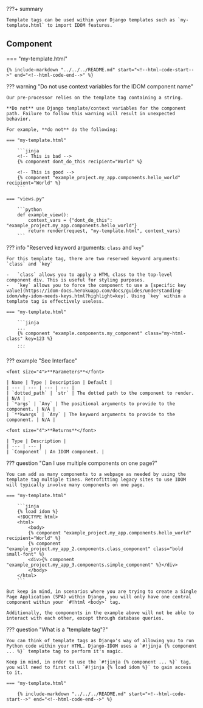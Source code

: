 ???+ summary

    Template tags can be used within your Django templates such as `my-template.html` to import IDOM features.

## Component

=== "my-template.html"

    {% include-markdown "../../../README.md" start="<!--html-code-start-->" end="<!--html-code-end-->" %}

<!--context-start-->

??? warning "Do not use context variables for the IDOM component name"

    Our pre-processor relies on the template tag containing a string.

    **Do not** use Django template/context variables for the component path. Failure to follow this warning will result in unexpected behavior.

    For example, **do not** do the following:

    === "my-template.html"

        ```jinja
        <!-- This is bad -->
        {% component dont_do_this recipient="World" %}

        <!-- This is good -->
        {% component "example_project.my_app.components.hello_world" recipient="World" %}
        ```

    === "views.py"

        ```python
        def example_view():
            context_vars = {"dont_do_this": "example_project.my_app.components.hello_world"}
            return render(request, "my-template.html", context_vars)
        ```

<!--context-end-->
<!--kwarg-start-->

??? info "Reserved keyword arguments: `class` and `key`"

    For this template tag, there are two reserved keyword arguments: `class` and `key`

    -   `class` allows you to apply a HTML class to the top-level component div. This is useful for styling purposes.
    -   `key` allows you to force the component to use a [specific key value](https://idom-docs.herokuapp.com/docs/guides/understanding-idom/why-idom-needs-keys.html?highlight=key). Using `key` within a template tag is effectively useless.

    === "my-template.html"

        ```jinja
        ...
        {% component "example.components.my_component" class="my-html-class" key=123 %}
        ...
        ```

<!--kwarg-end-->

??? example "See Interface"

    <font size="4">**Parameters**</font>

    | Name | Type | Description | Default |
    | --- | --- | --- | --- |
    | `dotted_path` | `str` | The dotted path to the component to render. | N/A |
    | `*args` | `Any` | The positional arguments to provide to the component. | N/A |
    | `**kwargs` | `Any` | The keyword arguments to provide to the component. | N/A |

    <font size="4">**Returns**</font>

    | Type | Description |
    | --- | --- |
    | `Component` | An IDOM component. |

<!--multiple-components-start-->

??? question "Can I use multiple components on one page?"

    You can add as many components to a webpage as needed by using the template tag multiple times. Retrofitting legacy sites to use IDOM will typically involve many components on one page.

    === "my-template.html"

        ```jinja
        {% load idom %}
        <!DOCTYPE html>
        <html>
            <body>
            {% component "example_project.my_app.components.hello_world" recipient="World" %}
            {% component "example_project.my_app_2.components.class_component" class="bold small-font" %}
            <div>{% component "example_project.my_app_3.components.simple_component" %}</div>
            </body>
        </html>
        ```

    But keep in mind, in scenarios where you are trying to create a Single Page Application (SPA) within Django, you will only have one central component within your `#!html <body>` tag.

    Additionally, the components in the example above will not be able to interact with each other, except through database queries.

<!--multiple-components-end-->

<!--tags-start-->

??? question "What is a "template tag"?"

    You can think of template tags as Django's way of allowing you to run Python code within your HTML. Django-IDOM uses a `#!jinja {% component ... %}` template tag to perform it's magic.

    Keep in mind, in order to use the `#!jinja {% component ... %}` tag, you will need to first call `#!jinja {% load idom %}` to gain access to it.

    === "my-template.html"

        {% include-markdown "../../../README.md" start="<!--html-code-start-->" end="<!--html-code-end-->" %}

<!--tags-end-->
